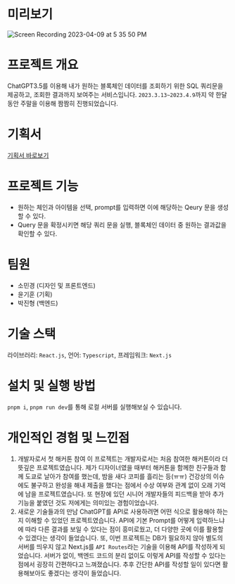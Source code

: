 # 미리보기
![Screen Recording 2023-04-09 at 5 35 50 PM](https://user-images.githubusercontent.com/96381221/230763390-691e2f3a-8ced-48f9-9fe5-02716c426c27.gif)

# 프로젝트 개요

ChatGPT3.5를 이용해 내가 원하는 블록체인 데이터를 조회하기 위한 SQL 쿼리문을 제공하고, 조회한 결과까지 보여주는 서비스입니다. `2023.3.13~2023.4.9`까지 약 한달 동안 주말을 이용해 짬짬히 진행되었습니다. 

# 기획서

[기획서 바로보기]([https://puzzle-roarer-58b.notion.site/snoop-396b5d3634a34f7386dbf999f06dff88](https://www.figma.com/file/fSSz2LCq9hrSObMjbB4aRE/Chatshire?node-id=165%3A668&t=AXFQjmyvh23T0sCM-1))

# 프로젝트 기능
- 원하는 체인과 아이템을 선택, prompt를 입력하면 이에 해당하는 Qeury 문을 생성할 수 있다.
- Query 문을 확정시키면 해당 쿼리 문을 실행, 블록체인 데이터 중 원하는 결과값을 확인할 수 있다.

# 팀원
- 소민경 (디자인 및 프론트엔드)
- 윤기훈 (기획)
- 박진형 (백엔드)

# 기술 스택

라이브러리: `React.js`,
언어: `Typescript`,
프레임워크: `Next.js`

# 설치 및 실행 방법

`pnpm i`, `pnpm run dev`를 통해 로컬 서버를 실행해보실 수 있습니다.

# 개인적인 경험 및 느낀점
1. 개발자로서 첫 해커톤 참여
이 프로젝트는 개발자로서는 처음 참여한 해커톤이라 더 뜻깊은 프로젝트였습니다. 제가 디자이너였을 때부터 해커톤을 함께한 친구들과 함께 도쿄로 날아가 참여를 했는데, 밤을 새다 코피를 흘리는 등(ㅠㅠ) 건강상의 이슈에도 불구하고 완성을 해내 제출을 했다는 점에서 수상 여부와 관계 없이 오래 기억에 남을 프로젝트였습니다. 또 현장에 있던 시니어 개발자들의 피드백을 받아 추가 기능을 붙였던 것도 저에게는 의미있는 경험이었습니다.
2. 새로운 기술들과의 만남
ChatGPT를 API로 사용하려면 어떤 식으로 활용해야 하는지 이해할 수 있었던 프로젝트였습니다. API에 기본 Prompt를 어떻게 입력하느냐에 따라 다른 결과를 보일 수 있다는 점이 흥미로웠고, 더 다양한 곳에 이를 활용할 수 있겠다는 생각이 들었습니다. 또, 이번 프로젝트는 DB가 필요하지 않아 별도의 서버를 띄우지 않고 Next.js를 `API Routes`라는 기술을 이용해 API를 작성하게 되었습니다. 서버가 없이, 백엔드 코드의 분리 없이도 이렇게 API를 작성할 수 있다는 점에서 굉장히 간편하다고 느껴졌습니다. 추후 간단한 API를 작성할 일이 있다면 활용해보아도 좋겠다는 생각이 들었습니다.
